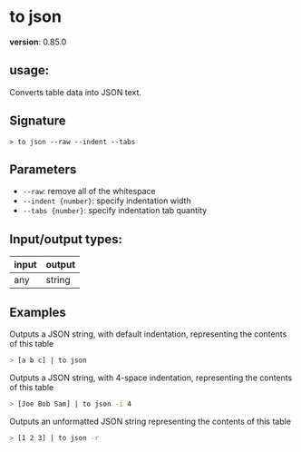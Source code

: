 # to json

**version**: 0.85.0

## **usage**:

Converts table data into JSON text.

## Signature

`> to json --raw --indent --tabs`

## Parameters

- `--raw`: remove all of the whitespace
- `--indent {number}`: specify indentation width
- `--tabs {number}`: specify indentation tab quantity

## Input/output types:

| input | output |
| ----- | ------ |
| any   | string |

## Examples

Outputs a JSON string, with default indentation, representing the contents of this table

```bash
> [a b c] | to json
```

Outputs a JSON string, with 4-space indentation, representing the contents of this table

```bash
> [Joe Bob Sam] | to json -i 4
```

Outputs an unformatted JSON string representing the contents of this table

```bash
> [1 2 3] | to json -r
```
